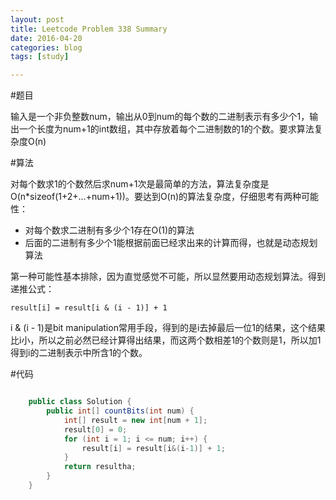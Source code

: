 ```yaml
---
layout: post
title: Leetcode Problem 338 Summary
date: 2016-04-20
categories: blog
tags: [study]

---
```


#题目

输入是一个非负整数num，输出从0到num的每个数的二进制表示有多少个1，输出一个长度为num+1的int数组，其中存放着每个二进制数的1的个数。要求算法复杂度O(n)

#算法

对每个数求1的个数然后求num+1次是最简单的方法，算法复杂度是O(n*sizeof(1+2+...+num+1))。要达到O(n)的算法复杂度，仔细思考有两种可能性：

* 对每个数求二进制有多少个1存在O(1)的算法
* 后面的二进制有多少个1能根据前面已经求出来的计算而得，也就是动态规划算法

第一种可能性基本排除，因为直觉感觉不可能，所以显然要用动态规划算法。得到递推公式：

	result[i] = result[i & (i - 1)] + 1
	
i & (i - 1)是bit manipulation常用手段，得到的是i去掉最后一位1的结果，这个结果比i小，所以之前必然已经计算得出结果，而这两个数相差1的个数则是1，所以加1得到i的二进制表示中所含1的个数。

#代码

```java

	public class Solution {
    	public int[] countBits(int num) {
        	int[] result = new int[num + 1];
        	result[0] = 0;
        	for (int i = 1; i <= num; i++) {
            	result[i] = result[i&(i-1)] + 1;
        	}
        	return resultha;
    	}
	}
	
```